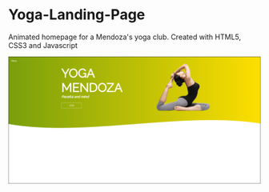 # Yoga-Landing-Page
Animated homepage for a Mendoza's yoga club. Created with HTML5, CSS3 and Javascript

![Preview](https://raw.githubusercontent.com/LaraFemenia/Yoga-Landing-Page/master/img/FirstVersion.png)
